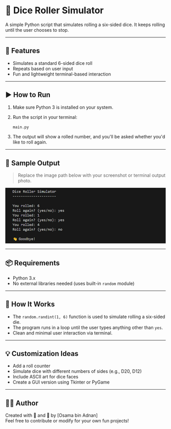 # 🎲 Dice Roller Simulator

A simple Python script that simulates rolling a six-sided dice. It keeps rolling until the user chooses to stop.

---

## 🚀 Features

- Simulates a standard 6-sided dice roll
- Repeats based on user input
- Fun and lightweight terminal-based interaction

---

## ▶️ How to Run

1. Make sure Python 3 is installed on your system.

2. Run the script in your terminal:

    ```bash
    main.py
    ```

3. The output will show a rolled number, and you'll be asked whether you'd like to roll again.

---

## 📸 Sample Output

> Replace the image path below with your screenshot or terminal output photo.

![Dice Roll Example](Images/output.png)

---

## 📦 Requirements

- Python 3.x
- No external libraries needed (uses built-in `random` module)

---

## 🧠 How It Works

- The `random.randint(1, 6)` function is used to simulate rolling a six-sided die.
- The program runs in a loop until the user types anything other than `yes`.
- Clean and minimal user interaction via terminal.

---


## 💡 Customization Ideas

- Add a roll counter
- Simulate dice with different numbers of sides (e.g., D20, D12)
- Include ASCII art for dice faces
- Create a GUI version using Tkinter or PyGame

---

## 👨‍💻 Author

Created with 🎲 and 🐍 by [Osama bin Adnan]  
Feel free to contribute or modify for your own fun projects!
